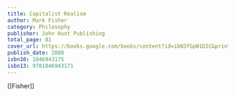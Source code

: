 ```yaml
---
title: Capitalist Realism
author: Mark Fisher
category: Philosophy
publisher: John Hunt Publishing
total_page: 81
cover_url: https://books.google.com/books/content?id=ibN3fGpW1DIC&printsec=frontcover&img=1&zoom=1&edge=curl&source=gbs_api
publish_date: 2008
isbn10: 1846943175
isbn13: 9781846943171
---
```


[[Fisher]] 